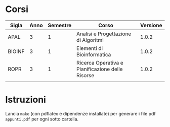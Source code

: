 # Corsi

| Sigla | Anno | Semestre | Corso | Versione |
| --- | --- | --- | --- | --- |
| APAL | 3 | 1 | Analisi e Progettazione di Algoritmi | 1.0.2 |
| BIOINF | 3 | 1 | Elementi di Bioinformatica | 1.0.2 |
| ROPR | 3 | 1 | Ricerca Operativa e Pianificazione delle Risorse | 1.0.2 | 
|  |  |  |  |  |

# Istruzioni

Lancia `make` (con pdflatex e dipendenze installate) per generare i file pdf `appunti.pdf` per ogni sotto cartella.
